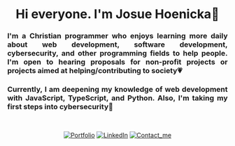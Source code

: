  <div align="center">
 
 <h1 align="center">Hi everyone. I'm Josue Hoenicka👋</h1>
 <h3 align="justify">I'm a Christian programmer who enjoys learning more daily about web development, software development, cybersecurity, and other programming fields to help people. I'm open to hearing proposals for non-profit projects or projects aimed at helping/contributing to society💗</h3>
<h3 align="justify">Currently, I am deepening my knowledge of web development with JavaScript, TypeScript, and Python. Also, I'm taking my first steps into cybersecurity🚀</h3>
 
 <br>
 
[![Portfolio](https://img.shields.io/badge/Portfolio-151515?style=for-the-badge&logo=google&logoColor=ffffff)](https://hackenicka.firebaseapp.com/)
[![LinkedIn](https://img.shields.io/badge/LinkedIn-151515?style=for-the-badge&logo=linkedin&logoColor=ffffff)](https://www.linkedin.com/in/josuehoenicka/)
[![Contact_me](https://img.shields.io/badge/Contact_me-151515?style=for-the-badge&logo=gmail&logoColor=ffffff)](https://mail.google.com/mail/?view=cm&fs=1&to=josuee.vzla%40gmail.com)
  
</div>

<!-- <img align="center" src="https://github-readme-stats.vercel.app/api?username=josuehoenicka&show_icons=true&theme=dark&title_color=ffffff&text_color=ffffff&hide_border=true&locale=en" alt="josuehoenicka" style="height: 12em;"/>
 
<img align="center" src="https://github-readme-stats.vercel.app/api/top-langs/?username=josuehoenicka&langs_count=3&theme=dark&hide_border=true&hide=html,scss,css,ruby,java,racket,sass" style="height: 12em;"/> -->





  

  




